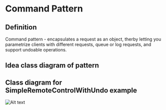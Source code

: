 # Command Pattern

## Definition

Command pattern - encapsulates a request as an object, therby letting you parametrize clients with different requests, queue or log requests, and support undoable operations.

## Idea class diagram of pattern

## Class diagram for SimpleRemoteControlWithUndo example
![Alt text](./commands.svg)
